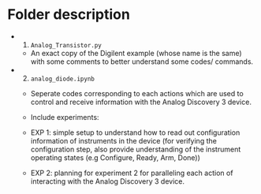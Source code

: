 # Folder description

- 1. `Analog_Transistor.py`

  - An exact copy of the Digilent example (whose name is the same) with some comments to better understand some codes/ commands.

- 2. `analog_diode.ipynb`

  - Seperate codes corresponding to each actions which are used to control and receive information with the Analog Discovery 3 device.

  - Include experiments:

   - EXP 1: simple setup to understand how to read out configuration information of instruments in the device (for verifying the configuration step, also provide understanding of the instrument operating states (e.g Configure, Ready, Arm, Done))
   
   - EXP 2: planning for experiment 2 for paralleling each action of interacting with the Analog Discovery 3 device.

